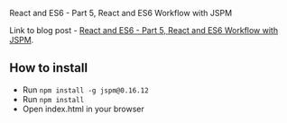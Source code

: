 
React and ES6 - Part 5, React and ES6 Workflow with JSPM

Link to blog post - [React and ES6 - Part 5, React and ES6 Workflow with JSPM](http://yiqizhongchuang.cn/react-and-es6-part-5-react-and-es6-workflow-jspm).

## How to install

* Run `npm install -g jspm@0.16.12`
* Run `npm install`
* Open index.html in your browser
